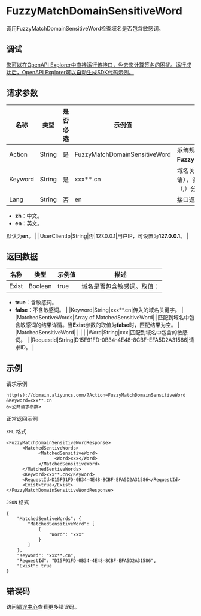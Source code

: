 # FuzzyMatchDomainSensitiveWord

调用FuzzyMatchDomainSensitiveWord检查域名是否包含敏感词。

## 调试

[您可以在OpenAPI Explorer中直接运行该接口，免去您计算签名的困扰。运行成功后，OpenAPI Explorer可以自动生成SDK代码示例。](https://api.aliyun.com/#product=Domain&api=FuzzyMatchDomainSensitiveWord&type=RPC&version=2018-01-29)

## 请求参数

|名称|类型|是否必选|示例值|描述|
|--|--|----|---|--|
|Action|String|是|FuzzyMatchDomainSensitiveWord|系统规定参数。取值：**FuzzyMatchDomainSensitiveWord**。 |
|Keyword|String|是|xxx\*\*.cn|域名关键字（除域名后缀外包含的词语），多个域名关键字之间使用英文逗号（,）分隔。 |
|Lang|String|否|en|接口返回错误信息的语言。取值范围：

 -   **zh**：中文。
-   **en**：英文。

 默认为**en**。 |
|UserClientIp|String|否|127.0.0.1|用户IP，可设置为**127.0.0.1**。 |

## 返回数据

|名称|类型|示例值|描述|
|--|--|---|--|
|Exist|Boolean|true|域名是否包含敏感词。取值：

 -   **true**：含敏感词。
-   **false**：不含敏感词。 |
|Keyword|String|xxx\*\*.cn|传入的域名关键字。 |
|MatchedSentiveWords|Array of MatchedSensitiveWord| |匹配到域名中包含敏感词的结果详情。当**Exist**参数的取值为**false**时，匹配结果为空。 |
|MatchedSensitiveWord| | | |
|Word|String|xxx|匹配到域名中包含的敏感词。 |
|RequestId|String|D15F91FD-0B34-4E48-8CBF-EFA5D2A31586|请求ID。 |

## 示例

请求示例

```
http(s)://domain.aliyuncs.com/?Action=FuzzyMatchDomainSensitiveWord
&Keyword=xxx**.cn
&<公共请求参数>
```

正常返回示例

`XML` 格式

```
<FuzzyMatchDomainSensitiveWordResponse>
      <MatchedSentiveWords>
            <MatchedSensitiveWord>
                  <Word>xxx</Word>
            </MatchedSensitiveWord>
      </MatchedSentiveWords>
      <Keyword>xxx**.cn</Keyword>
      <RequestId>D15F91FD-0B34-4E48-8CBF-EFA5D2A31586</RequestId>
      <Exist>true</Exist>
</FuzzyMatchDomainSensitiveWordResponse>
```

`JSON` 格式

```
{
	"MatchedSentiveWords": {
		"MatchedSensitiveWord": [
			{
				"Word": "xxx"
			}
		]
	},
	"Keyword": "xxx**.cn",
	"RequestId": "D15F91FD-0B34-4E48-8CBF-EFA5D2A31586",
	"Exist": true
}
```

## 错误码

访问[错误中心](https://error-center.aliyun.com/status/product/Domain)查看更多错误码。

